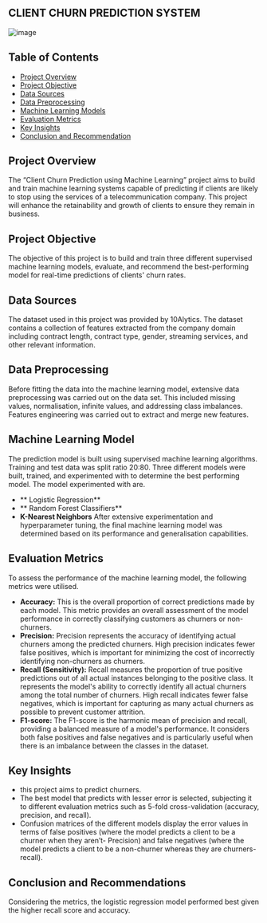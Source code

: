 ## CLIENT CHURN PREDICTION SYSTEM

![image](https://github.com/Ugondu/ClientChurnPredictionML/assets/113315492/991a44fc-7dc2-43e5-bb82-b1da63807850)

## Table of Contents
- [Project Overview](#Project-overview)
- [Project Objective](#Project-objective)
- [Data Sources](#data-sources)
- [Data Preprocessing](#data-preprocessing)
- [Machine Learning Models](#machine-learning-models)
- [Evaluation Metrics](#evaluation-metrics)
- [Key Insights](#key-insights)
- [Conclusion and Recommendation](#conclusion-and-recommendation)

  
## Project Overview
The “Client Churn Prediction using Machine Learning” project aims to build and train machine learning systems capable of predicting if clients are likely to stop using the services of a telecommunication company. This project will enhance the retainability and growth of clients to ensure they remain in business.

## Project Objective
The objective of this project is to build and train three different supervised machine learning models, evaluate, and recommend the best-performing model for real-time predictions of clients' churn rates.

## Data Sources
The dataset used in this project was provided by 10Alytics. The dataset contains a collection of features extracted from the company domain including contract length, contract type, gender, streaming services, and other relevant information.

## Data Preprocessing
Before fitting the data into the machine learning model, extensive data preprocessing was carried out on the data set. This included missing values, normalisation, infinite values, and addressing class imbalances. Features engineering was carried out to extract and merge new features.

## Machine Learning Model
The prediction model is built using supervised machine learning algorithms. Training and test data was split ratio 20:80. Three different models were built, trained, and experimented with to determine the best performing model. The model experimented with are.
-	** Logistic Regression**
-	** Random Forest Classifiers**
-	**K-Nearest Neighbors**
After extensive experimentation and hyperparameter tuning, the final machine learning model was determined based on its performance and generalisation capabilities.

## Evaluation Metrics
To assess the performance of the machine learning model, the following metrics were utilised.
-	**Accuracy:** This is the overall proportion of correct predictions made by each model. This metric provides an overall assessment of the model performance in correctly classifying customers as churners or non-churners.
-	**Precision:** Precision represents the accuracy of identifying actual churners among the predicted churners. High precision indicates fewer false positives, which is important for minimizing the cost of incorrectly identifying non-churners as churners.
-	**Recall (Sensitivity):** Recall measures the proportion of true positive predictions out of all actual instances belonging to the positive class. It represents the model's ability to correctly identify all actual churners among the total number of churners. High recall indicates fewer false negatives, which is important for capturing as many actual churners as possible to prevent customer attrition.
-	**F1-score:** The F1-score is the harmonic mean of precision and recall, providing a balanced measure of a model's performance. It considers both false positives and false negatives and is particularly useful when there is an imbalance between the classes in the dataset.
  
## Key Insights
-	this project aims to predict churners. 
-	The best model that predicts with lesser error is selected, subjecting it to different evaluation metrics such as 5-fold cross-validation (accuracy, precision, and recall).
-	Confusion matrices of the different models display the error values in terms of false positives (where the model predicts a client to be a churner when they aren’t- Precision) and false negatives (where the model predicts a client to be a non-churner whereas they are churners- recall).
  
## Conclusion and Recommendations
Considering the metrics, the logistic regression model performed best given the higher recall score and accuracy.

